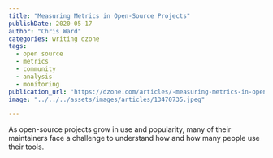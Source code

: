 ```yaml
---
title: "Measuring Metrics in Open-Source Projects"
publishDate: 2020-05-17
author: "Chris Ward"
categories: writing dzone
tags:
  - open source
  - metrics
  - community
  - analysis
  - monitoring
publication_url: "https://dzone.com/articles/-measuring-metrics-in-open-source-projects"
image: "../../../assets/images/articles/13470735.jpeg"

---
```

As open-source projects grow in use and popularity, many of their maintainers face a challenge to understand how and how many people use their tools.

